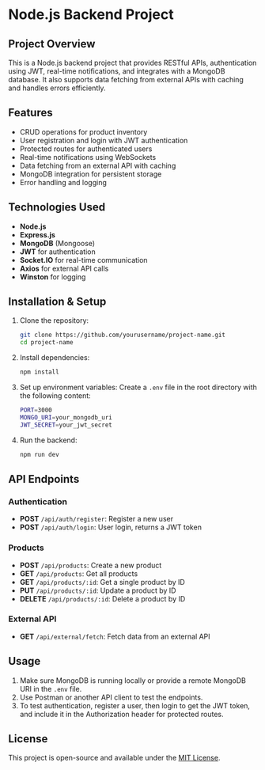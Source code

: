 # Node.js Backend Project

## Project Overview
This is a Node.js backend project that provides RESTful APIs, authentication using JWT, real-time notifications, and integrates with a MongoDB database. It also supports data fetching from external APIs with caching and handles errors efficiently.

## Features
- CRUD operations for product inventory
- User registration and login with JWT authentication
- Protected routes for authenticated users
- Real-time notifications using WebSockets
- Data fetching from an external API with caching
- MongoDB integration for persistent storage
- Error handling and logging

## Technologies Used
- **Node.js**
- **Express.js**
- **MongoDB** (Mongoose)
- **JWT** for authentication
- **Socket.IO** for real-time communication
- **Axios** for external API calls
- **Winston** for logging

## Installation & Setup

1. Clone the repository:
   ```bash
   git clone https://github.com/yourusername/project-name.git
   cd project-name
   ```

2. Install dependencies:
   ```bash
   npm install
   ```

3. Set up environment variables:
   Create a `.env` file in the root directory with the following content:
   ```bash
   PORT=3000
   MONGO_URI=your_mongodb_uri
   JWT_SECRET=your_jwt_secret
   ```

4. Run the backend:
   ```bash
   npm run dev
   ```

## API Endpoints

### Authentication
- **POST** `/api/auth/register`: Register a new user
- **POST** `/api/auth/login`: User login, returns a JWT token

### Products
- **POST** `/api/products`: Create a new product
- **GET** `/api/products`: Get all products
- **GET** `/api/products/:id`: Get a single product by ID
- **PUT** `/api/products/:id`: Update a product by ID
- **DELETE** `/api/products/:id`: Delete a product by ID

### External API
- **GET** `/api/external/fetch`: Fetch data from an external API

## Usage
1. Make sure MongoDB is running locally or provide a remote MongoDB URI in the `.env` file.
2. Use Postman or another API client to test the endpoints.
3. To test authentication, register a user, then login to get the JWT token, and include it in the Authorization header for protected routes.

## License
This project is open-source and available under the [MIT License](LICENSE).
